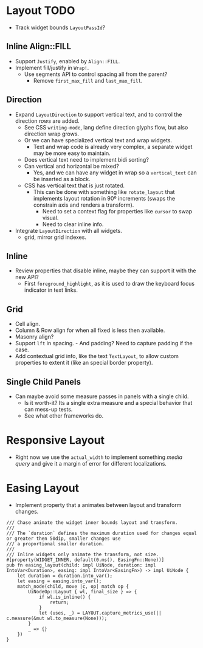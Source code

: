 # Layout TODO

* Track widget bounds `LayoutPassId`?

## Inline Align::FILL

* Support `Justify`, enabled by `Align::FILL`.
* Implement fill/justify in `Wrap!`.
  - Use segments API to control spacing all from the parent?
    - Remove `first_max_fill` and `last_max_fill`.

## Direction

* Expand `LayoutDirection` to support vertical text, and to control the direction *rows* are added.
  - See CSS `writing-mode`, lang define direction glyphs flow, but also direction wrap grows.
  - Or we can have specialized vertical text and wrap widgets.
    - Text and wrap code is already very complex, a separate widget may be more easy to maintain.
  - Does vertical text need to implement bidi sorting?
  - Can vertical and horizontal be mixed?
    - Yes, and we can have any widget in wrap so a `vertical_text` can be inserted as a block.
  - CSS has vertical text that is just rotated.
    - This can be done with something like `rotate_layout` that implements layout rotation in  90º increments 
      (swaps the constrain axis and renders a transform).
        - Need to set a context flag for properties like `cursor` to swap visual.
        - Need to clear inline info.
* Integrate `LayoutDirection` with all widgets.
  - grid, mirror grid indexes.

## Inline

* Review properties that disable inline, maybe they can support it with the new API?
  - First `foreground_highlight`, as it is used to draw the keyboard focus indicator in text links.

## Grid 

* Cell align.
* Column & Row align for when all fixed is less then available.
* Masonry align?
* Support `lft` in spacing.
        - And padding? Need to capture padding if the case.
* Add contextual grid info, like the text `TextLayout`, to allow custom properties to extent it (like an special border property).

## Single Child Panels

* Can maybe avoid some measure passes in panels with a single child.
  - Is it worth-it? Its a single extra measure and a special behavior that can mess-up tests.
  - See what other frameworks do.

# Responsive Layout

* Right now we use the `actual_width` to implement something *media query* and give it a margin of error
  for different localizations.

# Easing Layout

* Implement property that a animates between layout and transform changes.

```
/// Chase animate the widget inner bounds layout and transform.
///
/// The `duration` defines the maximum duration used for changes equal or greater then 50dip, smaller changes use
/// a proportional smaller duration.
///
/// Inline widgets only animate the transform, not size.
#[property(WIDGET_INNER, default(0.ms(), EasingFn::None))]
pub fn easing_layout(child: impl UiNode, duration: impl IntoVar<Duration>, easing: impl IntoVar<EasingFn>) -> impl UiNode {
    let duration = duration.into_var();
    let easing = easing.into_var();
    match_node(child, move |c, op| match op {
        UiNodeOp::Layout { wl, final_size } => {
            if wl.is_inline() {
                return;
            }
            let (uses, _) = LAYOUT.capture_metrics_use(|| c.measure(&mut wl.to_measure(None)));
        }
        _ => {}
    })
}

```